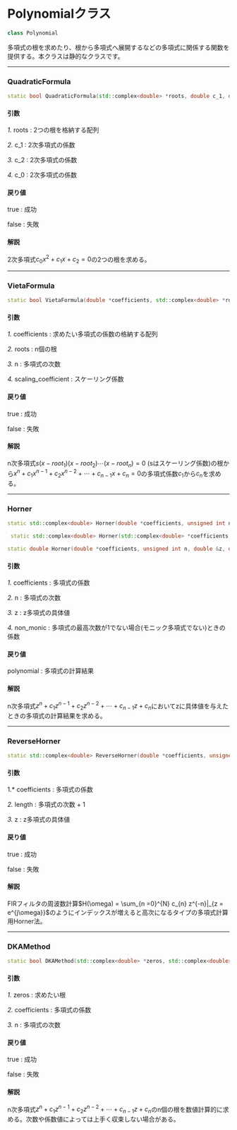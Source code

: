 # Polynomialクラス

~~~c++
class Polynomial
~~~

多項式の根を求めたり、根から多項式へ展開するなどの多項式に関係する関数を提供する。本クラスは静的なクラスです。

---

### QuadraticFormula

~~~c++
static bool QuadraticFormula(std::complex<double> *roots, double c_1, double c_2, double c_0 = 1.0);
~~~

#### 引数

*1.* roots : 2つの根を格納する配列

*2.* c_1 : 2次多項式の係数

*3.* c_2 : 2次多項式の係数

*4.* c_0 : 2次多項式の係数

#### 戻り値

true : 成功

false : 失敗

#### 解説

2次多項式$c_0 x^2 + c_1 x + c_2 = 0$の2つの根を求める。

---

### VietaFormula

~~~c++
static bool VietaFormula(double *coefficients, std::complex<double> *root, unsigned int n, double scaling_coefficient = 1.0);
~~~

#### 引数

*1.* coefficients : 求めたい多項式の係数の格納する配列

*2.* roots : n個の根

*3.* n : 多項式の次数

*4.* scaling_coefficient : スケーリング係数

#### 戻り値

true : 成功

false : 失敗

#### 解説

n次多項式$s (x - root_1)(x-root_2) \cdots (x - root_n) = 0$ (sはスケーリング係数)の根から$x^n + c_1 x^{n-1} + c_2 x^{n -2} + \cdots + c_{n - 1}x + c_n = 0$の多項式係数$c_1$から$c_n$を求める。

----

### Horner

~~~c++
static std::complex<double> Horner(double *coefficients, unsigned int n, std::complex<double> &z, double non_monic = 1.0);
~~~

~~~c++
 static std::complex<double> Horner(std::complex<double> *coefficients, unsigned int n, std::complex<double> &z, std::complex<double> non_monic = 1.0);
~~~

~~~c++
static double Horner(double *coefficients, unsigned int n, double &z, double non_monic = 1.0);
~~~

#### 引数

*1.* coefficients : 多項式の係数

*2.* n : 多項式の次数

*3.* z : z多項式の具体値

*4.* non_monic : 多項式の最高次数が1でない場合(モニック多項式でない)ときの係数

#### 戻り値

polynomial : 多項式の計算結果

#### 解説

n次多項式$z^n + c_1 z^{n-1} + c_2 z^{n -2} + \cdots + c_{n - 1}z + c_n$においてzに具体値を与えたときの多項式の計算結果を求める。

---

### ReverseHorner

~~~c++
static std::complex<double> ReverseHorner(double *coefficients, unsigned int length, std::complex<double> &z);
~~~

#### 引数

1.* coefficients : 多項式の係数

*2.* length : 多項式の次数 + 1

*3.* z : z多項式の具体値

#### 戻り値

true : 成功

false : 失敗

#### 解説

FIRフィルタの周波数計算$H(\omega) = \sum_{n =0}^{N} c_{n} z^{-n}|_{z = e^{j\omega}}$のようにインデックスが増えると高次になるタイプの多項式計算用Horner法。

---

### DKAMethod

~~~c++
static bool DKAMethod(std::complex<double> *zeros, std::complex<double> *coefficients, unsigned int n);
~~~

#### 引数

*1.* zeros : 求めたい根

*2.* coefficients : 多項式の係数

*3.* n : 多項式の次数

#### 戻り値

true : 成功

false : 失敗

#### 解説

n次多項式$z^n + c_1 z^{n-1} + c_2 z^{n -2} + \cdots + c_{n - 1}z + c_n$のn個の根を数値計算的に求める。次数や係数値によっては上手く収束しない場合がある。